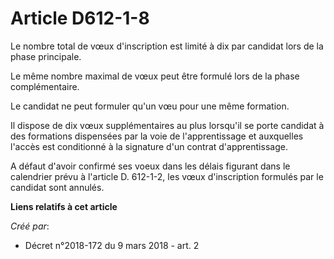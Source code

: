 # Article D612-1-8

Le nombre total de vœux d'inscription est limité à dix par candidat lors de la phase principale.

Le même nombre maximal de vœux peut être formulé lors de la phase complémentaire.

Le candidat ne peut formuler qu'un vœu pour une même formation.

Il dispose de dix vœux supplémentaires au plus lorsqu'il se porte candidat à des formations dispensées par la voie de
l'apprentissage et auxquelles l'accès est conditionné à la signature d'un contrat d'apprentissage.

A défaut d'avoir confirmé ses voeux dans les délais figurant dans le calendrier prévu à l'article D. 612-1-2, les vœux
d'inscription formulés par le candidat sont annulés.

**Liens relatifs à cet article**

_Créé par_:

  - Décret n°2018-172 du 9 mars 2018 - art. 2
